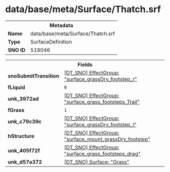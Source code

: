 <h1>data/base/meta/Surface/Thatch.srf</h1><table><tr><th colspan="100%">Metadata</th></tr><tr><td><b>Name</b></td><td>data/base/meta/Surface/Thatch.srf</td></tr><tr><td><b>Type</b></td><td>SurfaceDefinition</td></tr><tr><td><b>SNO ID</b></td><td>519046</td></tr></table>

<table><tr><th colspan="100%">Fields</th></tr><tr><td><b>snoSubmitTransition</b></td><td><a href="..\EffectGroup\surface_grassDry_footstep_r.efg.md">[DT_SNO] EffectGroup: "surface_grassDry_footstep_r"</a></td></tr><tr><td><b>fLiquid</b></td><td><code>0</code></td></tr><tr><td><b>unk_3972ad</b></td><td><a href="..\EffectGroup\surface_grass_footsteps_Trail.efg.md">[DT_SNO] EffectGroup: "surface_grass_footsteps_Trail"</a></td></tr><tr><td><b>fGrass</b></td><td><code>1</code></td></tr><tr><td><b>unk_c79c39c</b></td><td><a href="..\EffectGroup\surface_grassDry_footstep_l.efg.md">[DT_SNO] EffectGroup: "surface_grassDry_footstep_l"</a></td></tr><tr><td><b>hStructure</b></td><td><a href="..\EffectGroup\surface_mount_grassDry_footstep.efg.md">[DT_SNO] EffectGroup: "surface_mount_grassDry_footstep"</a></td></tr><tr><td><b>unk_405f72f</b></td><td><a href="..\EffectGroup\surface_grass_footsteps_drag.efg.md">[DT_SNO] EffectGroup: "surface_grass_footsteps_drag"</a></td></tr><tr><td><b>unk_d57a372</b></td><td><a href="Grass.srf.md">[DT_SNO] Surface: "Grass"</a></td></tr></table>

